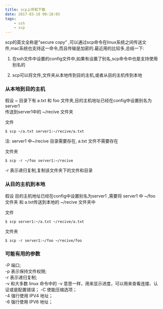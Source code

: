 ```yaml
---
title: scp上传和下载
date: 2017-03-18 00:18:03
tags:
    - ssh
    - scp
---
```





scp的英文全称是"secure copy" ,可以通过scp命令在linux系统之间传送文件,mac系统也支持这一命令,而且传输是加密的.最近用的比较多,总结一下:

1. 在ssh文件中设置的config文件中,如果有设置了别名,scp命令中也是支持使用别名的

2. scp可以将文件,文件夹从本地传到目的主机,或者从目的主机传到本地  

<!--more-->  

### 从本地到目的主机  
假设 ~ 目录下有 a.txt 和 foo 文件夹,目的主机地址已经在config中设置别名为server1  
传送到server1中的 ~/recive 文件夹  

文件  


```
$ scp ~/a.txt server1:~/recive/a.txt
```
注: server1 中~/recive 目录需要存在, a.txt 文件不需要存在

文件夹
```
$ scp -r ~/foo server1:~/recive
```
-r 表示递归复制,复制该文件夹下的文件和目录



### 从目的主机到本地
假设 目的主机地址已经在config中设置别名为server1  ,需要将 server1 中 ~/foo 文件夹 和 a.txt传送到本地的 ~/recive 文件夹中

文件
```
$ scp server1:~/a.txt ~/recive/a.txt
```

文件夹
```
$ scp -r server1:~/foo ~/recive/foo
```

### 可能有用的参数  

-P 端口;  
-p 表示保持文件权限;  
-r 表示递归复制;  
-v 和大多数 linux 命令中的 -v 意思一样，用来显示进度，可以用来查看连接、认证或是配置错误；
-C 使能压缩选项；  
-4 强行使用 IPV4 地址；  
-6 强行使用 IPV6 地址；  


